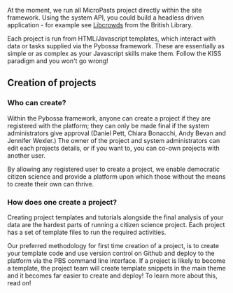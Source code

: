 At the moment, we run all MicroPasts project directly within the site framework.
Using the system API, you could build a headless driven application - for
example see [Libcrowds](https://libcrowds.com) from the British Library.

Each project is run from HTML/Javascript templates, which interact with data or tasks supplied
via the Pybossa framework. These are essentially as simple or as complex as your
Javascript skills make them. Follow the KISS paradigm and you won't go wrong!

## Creation of projects

### Who can create?

Within the Pybossa framework, anyone can create a project if they are registered with
the platform; they can only be made final if the system administrators give approval
(Daniel Pett, Chiara Bonacchi, Andy Bevan and Jennifer Wexler.) The owner of the
project and system administrators can edit each projects details, or if you want
to, you can co-own projects with another user.

By allowing any registered user to create a project, we enable democratic citizen science
and provide a platform upon which those without the means to create their own can thrive.

### How does one create a project?

Creating project templates and tutorials alongside the final
analysis of your data are the hardest parts of running a citizen science project.
Each project has a set of template files to run the required activities.

Our preferred methodology for first time creation of a project, is to create your
template code and use version control on Github and deploy to the platform via the
PBS command line interface. If a project is likely to become a template, the project
team will create template snippets in the main theme and it becomes far easier to
create and deploy! To learn more about this, read on!
